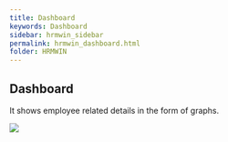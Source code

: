 ```yaml
---
title: Dashboard
keywords: Dashboard
sidebar: hrmwin_sidebar
permalink: hrmwin_dashboard.html
folder: HRMWIN
---
```



## Dashboard

It shows employee related details in the form of graphs.

![](http://docs.risersoft.com/hrmnirvana/ImagesExt/image8_222.jpg)
